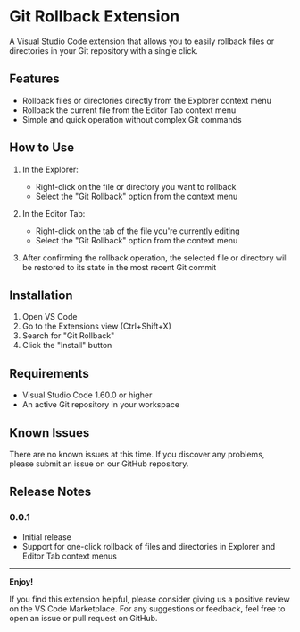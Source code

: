 # Git Rollback Extension

A Visual Studio Code extension that allows you to easily rollback files or directories in your Git repository with a single click.

## Features

- Rollback files or directories directly from the Explorer context menu
- Rollback the current file from the Editor Tab context menu
- Simple and quick operation without complex Git commands

## How to Use

1. In the Explorer:
   - Right-click on the file or directory you want to rollback
   - Select the "Git Rollback" option from the context menu

2. In the Editor Tab:
   - Right-click on the tab of the file you're currently editing
   - Select the "Git Rollback" option from the context menu

3. After confirming the rollback operation, the selected file or directory will be restored to its state in the most recent Git commit

## Installation

1. Open VS Code
2. Go to the Extensions view (Ctrl+Shift+X)
3. Search for "Git Rollback"
4. Click the "Install" button

## Requirements

- Visual Studio Code 1.60.0 or higher
- An active Git repository in your workspace

## Known Issues

There are no known issues at this time. If you discover any problems, please submit an issue on our GitHub repository.

## Release Notes

### 0.0.1

- Initial release
- Support for one-click rollback of files and directories in Explorer and Editor Tab context menus

---

**Enjoy!**

If you find this extension helpful, please consider giving us a positive review on the VS Code Marketplace. For any suggestions or feedback, feel free to open an issue or pull request on GitHub.
